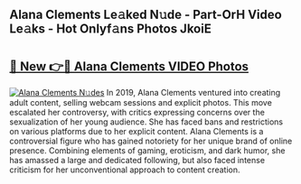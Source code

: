 ## Alana Clements Le𝚊ked N𝚞de - Part-OrH Video Le𝚊ks - Hot Onlyf𝚊ns Photos JkoiE

# <h2><a href="http://ab53693.deff.icu/?id=Alana+Clements">🔗 New 👉🔴 Alana Clements VIDEO Photos</a></h2>

[![Alana Clements N𝚞des](https://i.imgur.com/rIISA9y.gif)](http://ab53693.deff.icu/?id=Alana+Clements)
In 2019, Alana Clements ventured into creating adult content, selling webcam sessions and explicit photos. This move escalated her controversy, with critics expressing concerns over the sexualization of her young audience. She has faced bans and restrictions on various platforms due to her explicit content. Alana Clements is a controversial figure who has gained notoriety for her unique brand of online presence. Combining elements of gaming, eroticism, and dark humor, she has amassed a large and dedicated following, but also faced intense criticism for her unconventional approach to content creation.

